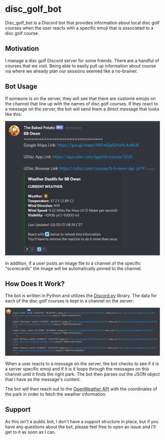 # disc_golf_bot

Disc_golf_bot is a Discord bot that provides information about local disc golf courses when the user reacts with a specific emoji that is associated to a disc golf course.

## Motivation

I manage a disc golf Discord server for some friends. There are a handful of courses that we visit. Being able to easily pull up information about course via where we already plan our sessions seemed like a no-brainer.

## Bot Usage

If someone is on the server, they will see that there are custome emojis on the channel that line up with the names of disc golf courses. If they react to a message on the server, the bot will send them a direct message that looks like this:

![Bot Response](/images/disc_golf_bot_response.png)

In addition, if a user posts an image file to a channel of the specific "scorecards" the image will be automatically pinned to the channel.

## How Does It Work?

The bot is written in Python and utilizes the [Discord.py](https://discordpy.readthedocs.io/en/latest/index.html) library. The data for each of the disc golf courses is kept in a channel on the server:

![Data](/images/disc_golf_bot_data.png)

When a user reacts to a message on the server, the bot checks to see if it is a server specific emoji and if it is it loops through the messages on this channel until it finds the right park. The bot then parses out the JSON object that I have as the message's content.

The bot will then reach out to the [OpenWeather API](https://openweathermap.org/api) with the coordinates of the park in order to fetch the weather information.

## Support

As this isn't a public bot, I don't have a support structure in place, but if you have any questions about the bot, please feel free to open an issue and I'll get to it as soon as I can.